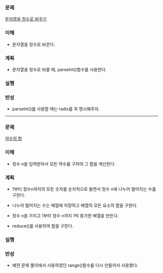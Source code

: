 ### 문제
[문자열을 정수로 바꾸기](https://programmers.co.kr/learn/courses/30/lessons/12925)

### 이해
  - 문자열을 정수로 바꾼다.

### 계획
  - 문자열을 정수로 바꿀 때, parseInt()함수를 사용한다.

### 실행

### 반성
  - parseInt()를 사용할 때는 radix를 꼭 명시해주자.

---

### 문제
[약수의 합](https://programmers.co.kr/learn/courses/30/lessons/12928)

### 이해
  - 정수 n을 입력받아서 모든 약수를 구하여 그 합을 계산한다.

### 계획
  - 1부터 정수n까지의 모든 숫자를 순차적으로 돌면서 정수 n에 나누어 떨어지는 수를 구한다.

  - 나누어 떨어지는 수는 배열에 저장하고 배열의 모든 요소의 합을 구한다.

  - 정수 n을 가지고 1부터 정수 n까지 1씩 증가한 배열을 만든다.

  - reduce()를 사용하여 합을 구한다.

### 실행


### 반성
  - 예전 문제 풀이에서 사용하였던 range()함수를 다시 만들어서 사용했다.

